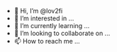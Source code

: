 * 👋 Hi, I’m @lov2fi
* 👀 I’m interested in ...
* 🌱 I’m currently learning ...
* 💞️ I’m looking to collaborate on ...
* 📫 How to reach me ...

<!---
lov2fi/lov2fi is a ✨ special ✨ repository because its `README.md` (this file) appears on your GitHub profile.
You can click the Preview link to take a look at your changes.
--->
